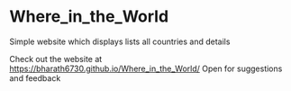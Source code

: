# Where_in_the_World


Simple website which displays lists all countries and details

Check out the website at
https://bharath6730.github.io/Where_in_the_World/
Open for suggestions and feedback
